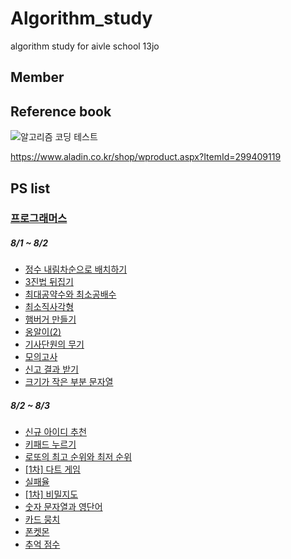 # Algorithm_study
algorithm study for aivle school 13jo

## Member

## Reference book
![알고리즘 코딩 테스트](https://github.com/dhshin1125/algorithm_study/assets/123342699/ce5c42de-76e4-4f40-b555-252261c67ad6)

https://www.aladin.co.kr/shop/wproduct.aspx?ItemId=299409119

## PS list
### [프로그래머스](programmers.co.kr)
##### 8/1 ~ 8/2
- [정수 내림차순으로 배치하기](https://school.programmers.co.kr/learn/courses/30/lessons/12933) 
- [3진법 뒤집기](https://school.programmers.co.kr/learn/courses/30/lessons/68935)
- [최대공약수와 최소공배수](https://school.programmers.co.kr/learn/courses/30/lessons/12940)
- [최소직사각형](https://school.programmers.co.kr/learn/courses/30/lessons/86491)
- [햄버거 만들기](https://school.programmers.co.kr/learn/courses/30/lessons/133502) 
- [옹알이(2)](https://school.programmers.co.kr/learn/courses/30/lessons/133499)
- [기사단원의 무기](https://school.programmers.co.kr/learn/courses/30/lessons/136798)
- [모의고사](https://school.programmers.co.kr/learn/courses/30/lessons/42840)
- [신고 결과 받기](https://school.programmers.co.kr/learn/courses/30/lessons/92334)
- [크기가 작은 부분 문자열](https://school.programmers.co.kr/learn/courses/30/lessons/147355)

##### 8/2 ~ 8/3
- [신규 아이디 추천](https://school.programmers.co.kr/learn/courses/30/lessons/72410)
- [키패드 누르기](https://school.programmers.co.kr/learn/courses/30/lessons/67256)
- [로또의 최고 순위와 최저 순위](https://school.programmers.co.kr/learn/courses/30/lessons/77484)
- [\[1차\] 다트 게임](https://school.programmers.co.kr/learn/courses/30/lessons/17682)
- [실패율](https://school.programmers.co.kr/learn/courses/30/lessons/42889)
- [\[1차\] 비밀지도](https://school.programmers.co.kr/learn/courses/30/lessons/17681)
- [숫자 문자열과 영단어](https://school.programmers.co.kr/learn/courses/30/lessons/81301)
- [카드 뭉치](https://school.programmers.co.kr/learn/courses/30/lessons/159994)
- [폰켓몬](https://school.programmers.co.kr/learn/courses/30/lessons/1845)
- [추억 점수](https://school.programmers.co.kr/learn/courses/30/lessons/176963)
